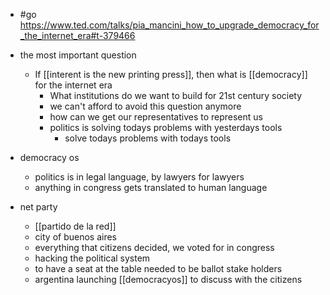 - #go https://www.ted.com/talks/pia_mancini_how_to_upgrade_democracy_for_the_internet_era#t-379466
- the most important question
	- If [[interent is the new printing press]], then what is [[democracy]] for the internet era
		- What institutions do we want to build for 21st century society
		- we can't afford to avoid this question anymore
		- how can we get our representatives to represent us
		- politics is solving todays problems with yesterdays tools
			- solve todays problems with todays tools

- democracy os
	- politics is in legal language, by lawyers for lawyers
	- anything in congress gets translated to human language
	
- net party
	- [[partido de la red]]
	- city of buenos aires
	- everything that citizens decided, we voted for in congress
	- hacking the political system
	- to have a seat at the table needed to be ballot stake holders
	- argentina launching [[democracyos]] to discuss with the citizens









